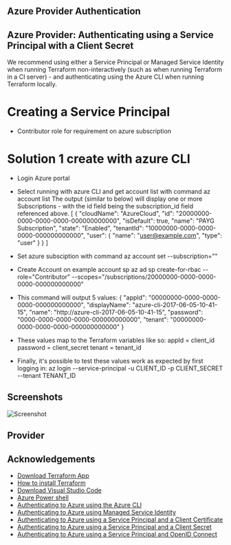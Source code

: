 ## Azure Provider Authentication
## Azure Provider: Authenticating using a Service Principal with a Client Secret
We recommend using either a Service Principal or Managed Service Identity when running Terraform non-interactively (such as when running Terraform in a CI server) - and authenticating using the Azure CLI when running Terraform locally.

# Creating a Service Principal
- Contributor role for requirement on azure subscription

# Solution 1 create with azure CLI
- Login Azure portal
- Select running with azure CLI and get account list with command 
az account list
The output (similar to below) will display one or more Subscriptions - with the id field being the subscription_id field referenced above.
[
  {
    "cloudName": "AzureCloud",
    "id": "20000000-0000-0000-0000-000000000000",
    "isDefault": true,
    "name": "PAYG Subscription",
    "state": "Enabled",
    "tenantId": "10000000-0000-0000-0000-000000000000",
    "user": {
      "name": "user@example.com",
      "type": "user"
    }
  }
]

- Set azure subsciption with command 
az account set --subscription="<ID or Subscription id >" 

- Create Account   on example account sp 
az ad sp create-for-rbac --role="Contributor" --scopes="/subscriptions/20000000-0000-0000-0000-000000000000"

- This command will output 5 values:
{
  "appId": "00000000-0000-0000-0000-000000000000",
  "displayName": "azure-cli-2017-06-05-10-41-15",
  "name": "http://azure-cli-2017-06-05-10-41-15",
  "password": "0000-0000-0000-0000-000000000000",
  "tenant": "00000000-0000-0000-0000-000000000000"
}

- These values map to the Terraform variables like so:
  appId = client_id
  password = client_secret
  tenant = tenant_id

- Finally, it's possible to test these values work as expected by first logging in:
az login --service-principal -u CLIENT_ID -p CLIENT_SECRET --tenant TENANT_ID

## Screenshots
![Screenshot]([https://miro.medium.com/v2/resize:fit:640/format:webp/1*QDz_gfYoyYmFKMMenBh-hw.png](https://github.com/DekBaCom/Terraform/blob/main/img/Output-Service-AuthenResult01.jpg))

## Provider
## Acknowledgements

 - [Download Terraform App](https://developer.hashicorp.com/terraform/downloads)
 - [How to install Terraform](https://developer.hashicorp.com/terraform/tutorials/azure-get-started/install-cli)
 - [Download Visual Studio Code](https://code.visualstudio.com/download)
 - [Azure Power shell](https://learn.microsoft.com/en-us/powershell/scripting/install/installing-powershell-on-windows?view=powershell-7.3#msi)
  - [Authenticating to Azure using the Azure CLI](https://registry.terraform.io/providers/hashicorp/azurerm/latest/docs/guides/azure_cli)
 - [Authenticating to Azure using Managed Service Identity](https://registry.terraform.io/providers/hashicorp/azurerm/latest/docs/guides/managed_service_identity)
 - [Authenticating to Azure using a Service Principal and a Client Certificate](https://registry.terraform.io/providers/hashicorp/azurerm/latest/docs/guides/service_principal_client_certificate)   
 - [Authenticating to Azure using a Service Principal and a Client Secret](https://registry.terraform.io/providers/hashicorp/azurerm/latest/docs/guides/service_principal_client_secret)  
 - [Authenticating to Azure using a Service Principal and OpenID Connect](https://registry.terraform.io/providers/hashicorp/azurerm/latest/docs/guides/service_principal_oidc) 
